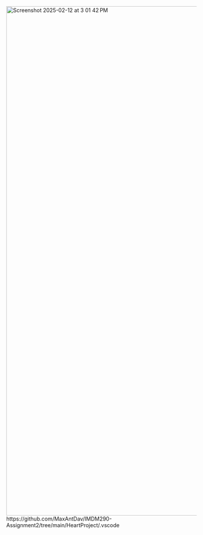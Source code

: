 <img width="1348" alt="Screenshot 2025-02-12 at 3 01 42 PM" src="https://github.com/user-attachments/assets/cd605783-3519-493f-b25b-0900d09e318a" />
https://github.com/MaxAntDav/IMDM290-Assignment2/tree/main/HeartProject/.vscode

